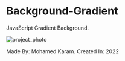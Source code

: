 # Background-Gradient
JavaScript Gradient Background.

![project_photo](https://user-images.githubusercontent.com/86977059/215366328-fe4c9b3d-18d0-41d1-abce-9ca9e8c42ad3.PNG)

Made By: Mohamed Karam. 
Created In: 2022
